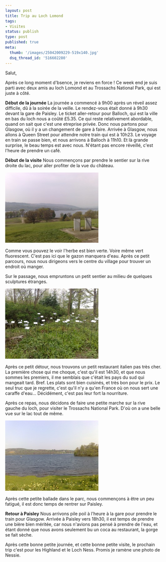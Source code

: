 ```yaml
---
layout: post
title: Trip au Loch Lomond
tags:
- Visites
status: publish
type: post
published: true
meta:
  thumb: '/images/25042009229-519x140.jpg'
  dsq_thread_id: '516602280'
---
```

Salut,

Après ce long moment d'bsence, je reviens en force ! Ce week end je suis parti avec deux amis au loch Lomond et au Trossachs National Park, qui est juste à côté.
<!--break-->
**Début de la journée**
La journée a commencé à 9h00 après un réveil assez difficile, dû à la soirée de la veille. Le rendez-vous était donné à 9h30 devant la gare de Paisley. Le ticket aller-retour pour Balloch, qui est la ville en bas du loch nous a coûté £5.35. Ce qui reste relativement abordable, quand on sait que c'est une etreprise privée. Donc nous partons pour Glasgow, où il y a un changement de gare à faire. Arrivée à Glasgow, nous allons à Queen Street pour attendre notre train qui est à 10h23. Le voyage en train se passe bien, et nous arrivons à Balloch à 11h10. Et là grande surprise, le beau temps est avec nous. N'étant pas encore réveillé, c'est l'heure de prendre un café.

**Début de la visite**
Nous commençons par prendre le sentier sur la rive droite du lac, pour aller profiter de la vue du château.

![Vue du château](/images/25042009225-300x225.jpg "25042009225")

Comme vous pouvez le voir l'herbe est bien verte. Voire même vert fluorescent. C'est pas ici que le gazon manquera d'eau. Après ce petit parcours, nous nous dirigeons vers le centre du village pour trouver un endroit où manger.

Sur le passage, nous empruntons un petit sentier au milieu de quelques sculptures étranges.

![Est-ce pour repousser les oiseaux?](/images/25042009218-300x225.jpg "25042009218")

Après ce petit détour, nous trouvons un petit restaurant italien pas très cher. La première chose qui me choque, c'est qu'il est 14h30, et que nous sommes les premiers, il me semblais que c'était les pays du sud qui mangeait tard. Bref. Les plats sont bien cuisinés, et très bon pour le prix. Le seul truc que je regrette, c'est qu'il n'y a qu'en France où on nous sert une caraffe d'eau... Décidément, c'est pas leur fort la nourriture.

Après ce repas, nous décidons de faire une petite marche sur la rive gauche du loch, pour visiter le Trossachs National Park. D'où on a une belle vue sur le lac tout de même.

![Vue sur le loch](/images/25042009229-300x225.jpg "25042009229")

Après cette petite ballade dans le parc, nous commençons à être un peu fatigué, il est donc temps de rentrer sur Paisley.

**Retour à Paisley**
Nous arrivons pile poil à l'heure à la gare pour prendre le train pour Glasgow. Arrivée à Paisley vers 18h30, il est temps de prendre une bière bien méritée, car nous n'avions pas pensé à prendre de l'eau, et étant donné que nous avons seulement bu un coca au restaurant, la gorge se fait sèche.

Après cette bonne petite journée, et cette bonne petite visite, le prochain trip c'est pour les Highland et le Loch Ness. Promis je ramène une photo de Nessie.
